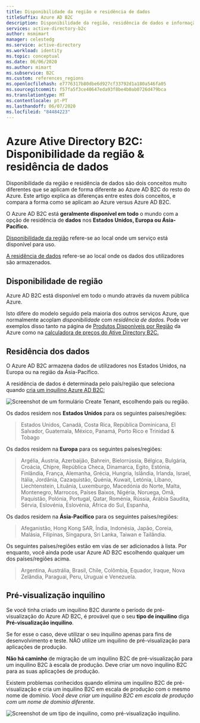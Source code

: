```yaml
---
title: Disponibilidade da região e residência de dados
titleSuffix: Azure AD B2C
description: Disponibilidade da região, residência de dados e informação sobre inquilinos de pré-visualização Azure Ative Directory B2C.
services: active-directory-b2c
author: msmimart
manager: celestedg
ms.service: active-directory
ms.workload: identity
ms.topic: conceptual
ms.date: 06/06/2020
ms.author: mimart
ms.subservice: B2C
ms.custom: references_regions
ms.openlocfilehash: e7776317b80dbe6d927cf33792d1a180a546fa05
ms.sourcegitcommit: f57fa5f3ce40647eda93f8be4b0ab0726d479bca
ms.translationtype: MT
ms.contentlocale: pt-PT
ms.lasthandoff: 06/07/2020
ms.locfileid: "84484223"
---
```

# <a name="azure-active-directory-b2c-region-availability--data-residency"></a>Azure Ative Directory B2C: Disponibilidade da região & residência de dados

Disponibilidade da região e residência de dados são dois conceitos muito diferentes que se aplicam de forma diferente ao Azure AD B2C do resto do Azure. Este artigo explica as diferenças entre estes dois conceitos, e compara a forma como se aplicam ao Azure versus Azure AD B2C.

O Azure AD B2C está **geralmente disponível em todo** o mundo com a opção de residência de **dados** nos **Estados Unidos, Europa ou Ásia-Pacífico.**

[Disponibilidade da região](#region-availability) refere-se ao local onde um serviço está disponível para uso.

[A residência de dados](#data-residency) refere-se ao local onde os dados dos utilizadores são armazenados.

## <a name="region-availability"></a>Disponibilidade de região

Azure AD B2C está disponível em todo o mundo através da nuvem pública Azure.

Isto difere do modelo seguido pela maioria dos outros serviços Azure, que normalmente acoplam *disponibilidade* com *residência de dados.* Pode ver exemplos disso tanto na página de [Produtos Disponíveis por Região](https://azure.microsoft.com/regions/services/) da Azure como na [calculadora de preços do Ative Directory B2C.](https://azure.microsoft.com/pricing/details/active-directory-b2c/)

## <a name="data-residency"></a>Residência dos dados

O Azure AD B2C armazena dados de utilizadores nos Estados Unidos, na Europa ou na região da Ásia-Pacífico.

A residência de dados é determinada pelo país/região que seleciona quando [cria um inquilino Azure AD B2C:](tutorial-create-tenant.md)

![Screenshot de um formulário Create Tenant, escolhendo país ou região.](./media/data-residency/data-residency-b2c-tenant.png)

Os dados residem nos **Estados Unidos** para os seguintes países/regiões:

> Estados Unidos, Canadá, Costa Rica, República Dominicana, El Salvador, Guatemala, México, Panamá, Porto Rico e Trinidad & Tobago

Os dados residem na **Europa** para os seguintes países/regiões:

> Argélia, Áustria, Azerbaijão, Bahrein, Bielorrússia, Bélgica, Bulgária, Croácia, Chipre, República Checa, Dinamarca, Egito, Estónia, Finlândia, França, Alemanha, Grécia, Hungria, Islândia, Irlanda, Israel, Itália, Jordânia, Cazaquistão, Quénia, Kuwait, Letónia, Líbano, Liechtenstein, Lituânia, Luxemburgo, Macedónia do Norte, Malta, Montenegro, Marrocos, Países Baixos, Nigéria, Noruega, Omã, Paquistão, Polónia, Portugal, Qatar, Roménia, Rússia, Arábia Saudita, Sérvia, Eslovénia, Eslovénia, África do Sul, Espanha,

Os dados residem na **Ásia-Pacífico** para os seguintes países/regiões:

> Afeganistão, Hong Kong SAR, Índia, Indonésia, Japão, Coreia, Malásia, Filipinas, Singapura, Sri Lanka, Taiwan e Tailândia.

Os seguintes países/regiões estão em vias de ser adicionados à lista. Por enquanto, você ainda pode usar Azure AD B2C escolhendo qualquer um dos países/regiões acima.

> Argentina, Austrália, Brasil, Chile, Colômbia, Equador, Iraque, Nova Zelândia, Paraguai, Peru, Uruguai e Venezuela.

## <a name="preview-tenant"></a>Pré-visualização inquilino

Se você tinha criado um inquilino B2C durante o período de pré-visualização do Azure AD B2C, é provável que o seu **tipo de inquilino** diga **Pré-visualização inquilino**.

Se for esse o caso, deve utilizar o seu inquilino apenas para fins de desenvolvimento e teste. NÃO utilize um inquilino de pré-visualização para aplicações de produção.

**Não há caminho** de migração de um inquilino B2C de pré-visualização para um inquilino B2C à escala de produção. Deve criar um novo inquilino B2C para as suas aplicações de produção.

Existem problemas conhecidos quando elimina um inquilino B2C de pré-visualização e cria um inquilino B2C em escala de produção com o mesmo nome de domínio. *Você deve criar um inquilino B2C em escala de produção com um nome de domínio diferente*.

![Screenshot de um tipo de inquilino, como pré-visualização inquilino.](./media/data-residency/preview-b2c-tenant.png)